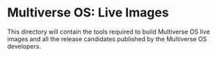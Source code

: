 # Multiverse OS: Live Images
This directory will contain the tools required to build Multiverse OS live
images and all the release candidates published by the Multiverse OS developers.
